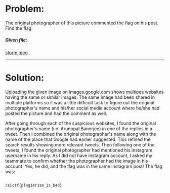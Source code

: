 <h1>Problem:</h1>
The original photographer of this picture commented the flag on his post. Find the flag.
<h5>Given file:</h5> <a href="https://github.com/jarp01/CTF-Writeups/blob/master/CSICTF%202020/OSINT/Pirates%20of%20the%20Memorial/storm.jpeg">storm.jpeg</a>
<br>
<hr>
<h1>Solution:</h1>
Uploading the given image on images.google.com shows multipes websites having the same or similar images. The same image had been shared in multiple platforms so it was a little difficult task to figure out the original photographer's name and his/her social media account where he/she had posted the picture and had the comment as well. 

After going through each of the suspicious websites, I found the original photographer's name (i.e. Arunopal Banerjee) in one of the replies in a tweet. Then I combined the original photographer's name along with the name of the place that Google had earlier suggested. This refined the search results showing more relevant tweets. Then following one of the tweets, I found the original photographer had mentioned his instagram username in his reply. As I did not have instagram account, I asked my teammate to confirm whether the photographer had the image in his account. Yes, he did, and the flag was in the same instagram post! The flag was:
<br>

<code>
csictf{pl4g14r1sm_1s_b4d}
</code>
